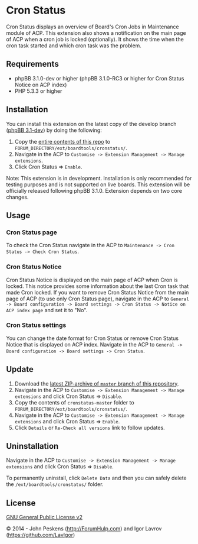 Cron Status
===========

Cron Status displays an overview of Board's Cron Jobs in Maintenance module of ACP. This extension also shows a notification on the main page of ACP when a cron job is locked (optionally). It shows the time when the cron task started and which cron task was the problem.

## Requirements
* phpBB 3.1.0-dev or higher (phpBB 3.1.0-RC3 or higher for Cron Status Notice on ACP index)
* PHP 5.3.3 or higher

## Installation
You can install this extension on the latest copy of the develop branch ([phpBB 3.1-dev](https://github.com/phpbb/phpbb3)) by doing the following:

1. Copy the [entire contents of this repo](https://github.com/BoardTools/cronstatus/archive/master.zip) to `FORUM_DIRECTORY/ext/boardtools/cronstatus/`.
2. Navigate in the ACP to `Customise -> Extension Management -> Manage extensions`.
3. Click Cron Status => `Enable`.

Note: This extension is in development. Installation is only recommended for testing purposes and is not supported on live boards. This extension will be officially released following phpBB 3.1.0. Extension depends on two core changes.

## Usage
### Cron Status page
To check the Cron Status navigate in the ACP to `Maintenance -> Cron Status -> Check Cron Status`.

### Cron Status Notice
Cron Status Notice is displayed on the main page of ACP when Cron is locked. This notice provides some information about the last Cron task that made Cron locked.
If you want to remove Cron Status Notice from the main page of ACP (to use only Cron Status page), navigate in the ACP to `General -> Board configuration -> Board settings -> Cron Status -> Notice on ACP index page` and set it to "No".

### Cron Status settings
You can change the date format for Cron Status or remove Cron Status Notice that is displayed on ACP index.
Navigate in the ACP to `General -> Board configuration -> Board settings -> Cron Status`.

## Update
1. Download the [latest ZIP-archive of `master` branch of this repository](https://github.com/BoardTools/cronstatus/archive/master.zip).
2. Navigate in the ACP to `Customise -> Extension Management -> Manage extensions` and click Cron Status => `Disable`.
3. Copy the contents of `cronstatus-master` folder to `FORUM_DIRECTORY/ext/boardtools/cronstatus/`.
4. Navigate in the ACP to `Customise -> Extension Management -> Manage extensions` and click Cron Status => `Enable`.
5. Click `Details` or `Re-Check all versions` link to follow updates.

## Uninstallation
Navigate in the ACP to `Customise -> Extension Management -> Manage extensions` and click Cron Status => `Disable`.

To permanently uninstall, click `Delete Data` and then you can safely delete the `/ext/boardtools/cronstatus/` folder.

## License
[GNU General Public License v2](http://opensource.org/licenses/GPL-2.0)

© 2014 - John Peskens (http://ForumHulp.com) and Igor Lavrov (https://github.com/LavIgor)